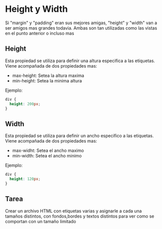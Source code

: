 # Height y Width

Si "margin" y "padding" eran sus mejores amigas, "height" y "width" van a ser amigos mas grandes todavia.
Ambas son tan utilizadas como las vistas en el punto anterior o incluso mas

## Height

Esta propiedad se utiliza para definir una altura especifica a las etiquetas. Viene acompañada de dos propiedades mas:

- max-height: Setea la altura maxima
- min-height: Setea la minima altura

Ejemplo:

```css
div {
  height: 200px;
}
```

## Width

Esta propiedad se utiliza para definir un ancho especifico a las etiquetas. Viene acompañada de dos propiedades mas:

- max-widht: Setea el ancho maximo
- min-width: Setea el ancho minimo

Ejemplo:

```css
div {
  height: 120px;
}
```

## Tarea

Crear un archivo HTML con etiquetas varias y asignarle a cada una tamaños distintos, con fondos,bordes y textos distintos para ver como se comportan con un tamaño limitado
